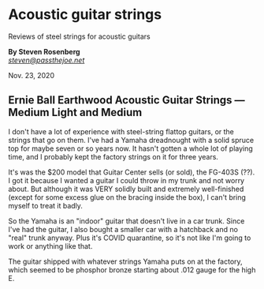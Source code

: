 # Acoustic guitar strings
Reviews of steel strings for acoustic guitars

**By Steven Rosenberg**
<br/>*steven@passthejoe.net*

Nov. 23, 2020

## Ernie Ball Earthwood Acoustic Guitar Strings — Medium Light and Medium

I don't have a lot of experience with steel-string flattop guitars, or the strings that go on them. I've had a Yamaha dreadnought with a solid spruce top for maybe seven or so years now. It hasn't gotten a whole lot of playing time, and I probably kept the factory strings on it for three years.

It's was the $200 model that Guitar Center sells (or sold), the FG-403S (??). I got it because I wanted a guitar I could throw in my trunk and not worry about. But although it was VERY solidly built and extremely well-finished (except for some excess glue on the bracing inside the box), I can't bring myself to treat it badly.

So the Yamaha is an "indoor" guitar that doesn't live in a car trunk. Since I've had the guitar, I also bought a smaller car with a hatchback and no "real" trunk anyway. Plus it's COVID quarantine, so it's not like I'm going to work or anything like that.

The guitar shipped with whatever strings Yamaha puts on at the factory, which seemed to be phosphor bronze starting about .012 gauge for the high E.
